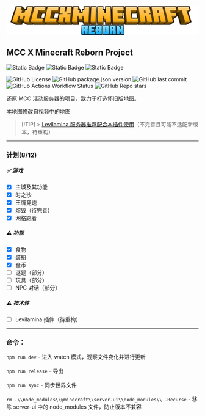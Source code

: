 ![logo](./logo.png)

## MCC X Minecraft Reborn Project

![Static Badge](https://img.shields.io/badge/%F0%9F%90%A7QQGroup-1033951707-blue)
![Static Badge](https://img.shields.io/badge/minecraft-1.21.80-purple)
![Static Badge](https://img.shields.io/badge/API-2.0.0--beta-purple)

![GitHub License](https://img.shields.io/github/license/Howie114514/MCCxMinecraftReborn)
![GitHub package.json version](https://img.shields.io/github/package-json/v/Howie114514/MCCxMinecraftReborn)
![GitHub last commit](https://img.shields.io/github/last-commit/Howie114514/MCCxMinecraftReborn)
![GitHub Actions Workflow Status](https://img.shields.io/github/actions/workflow/status/Howie114514/MCCxMinecraftReborn/build.yml)
![GitHub Repo stars](https://img.shields.io/github/stars/Howie114514/MCCxMinecraftReborn?style=flat)

还原 MCC 活动服务器的项目，致力于打造怀旧版地图。

[本地图修改自视频中的地图](https://www.bilibili.com/video/BV1r7iwedEZe/)
<br>

> [!TIP] > [Levilamina 服务器推荐配合本插件使用](https://github.com/Howie114514/MCCxMinecraftReborn-llplugin)（不完善且可能不适配新版本，待重构）

---

### 计划(8/12)

##### ✅ 游戏

- [x] 主城及其功能
- [x] 时之沙
- [x] 王牌竞速
- [x] 熔毁（待完善）
- [x] 网格跑者

##### ⚠️ 功能

- [x] 食物
- [x] 装扮
- [x] 金币
- [ ] 谜题（部分）
- [ ] 玩具（部分）
- [ ] NPC 对话（部分）

##### ⚠️ 技术性

- [ ] Levilamina 插件（待重构）

---

### 命令：

`npm run dev` - 进入 watch 模式，观察文件变化并进行更新<br><br>
`npm run release` - 导出<br><br>
`npm run sync` - 同步世界文件<br><br>
`rm .\\node_modules\\@minecraft\\server-ui\\node_modules\\ -Recurse` - 移除 server-ui 中的 node_modules 文件，防止版本不兼容
